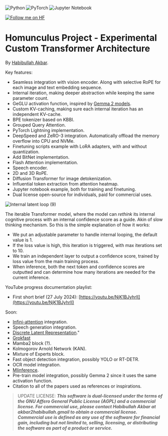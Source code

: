 ![Python](https://img.shields.io/badge/python-3670A0?style=for-the-badge&logo=python&logoColor=ffdd54) 
![PyTorch](https://img.shields.io/badge/PyTorch-%23EE4C2C.svg?style=for-the-badge&logo=PyTorch&logoColor=white)
![Jupyter Notebook](https://img.shields.io/badge/jupyter-%23FA0F00.svg?style=for-the-badge&logo=jupyter&logoColor=white)

[![Follow me on HF](https://huggingface.co/datasets/huggingface/badges/resolve/main/follow-me-on-HF-md.svg)](https://huggingface.co/ChavyvAkvar)

# Homunculus Project - Experimental Custom Transformer Architecture
By [Habibullah Akbar](https://chavyv.vercel.app).

Key features:
- Seamless integration with vision encoder. Along with selective RoPE for each image and text embedding sequence.
- Internal iteration, making deeper abstraction while keeping the same parameter count.
- GeGLU activation function, inspired by [Gemma 2 models](https://blog.google/technology/developers/google-gemma-2/).
- Custom KV-caching, making sure each internal iteration has an independent KV-cache.
- BPE tokenizer based on KBBI.
- Grouped Query Attention.
- PyTorch Lightning implementation.
- DeepSpeed and ZeRO-3 integration. Automatically offload the memory overflow into CPU and NVMe.
- Finetuning scripts example with LoRA adapters, with and without quantization.
- Add BitNet implementation.
- Flash Attention implementation.
- Speech encoder.
- 2D and 3D RoPE.
- Diffusion Transformer for image detokenization.
- Influential token extraction from attention heatmap.
- Jupyter notebook example, both for training and finetuning.
- Dual license open-source for individuals, paid for commercial uses.

![Internal latent loop (9)](https://github.com/user-attachments/assets/fe74e8b8-2f74-4b20-9f36-6f61c6946f2a)

The iterable Transformer model, where the model can *rethink* its internal cognitive process with an internal confidence score as a guide. Akin of slow thinking mechanism.
So this is the simple explanation of how it works:
- We put an adjustable parameter to handle internal looping, the default value is 1.
- If the loss value is high, this iteration is triggered, with max iterations set to 10.
- We train an independent layer to output a confidence score, trained by loss value from the main training process.
- When inference, both the next token and confidence scores are outputted and can determine how many iterations are needed for the current inference.

YouTube progress documentation playlist:
- First short brief (27 July 2024): [https://youtu.be/NjK1BJyhrlI](https://youtu.be/NjK1BJyhrlI)

Soon:
- [Infini-attention](https://arxiv.org/abs/2404.07143) integration.
- Speech generation integration.
- [Discrete Latent Representation](https://arxiv.org/abs/2312.01203)."
- [Grokfast](https://arxiv.org/abs/2405.20233)
- Mamba2 block (?).
- Kolmogorov Arnold Network (KAN).
- Mixture of Experts block.
- Fast object detection integration, possibly YOLO or RT-DETR.
- OCR model integration.
- [MIinference](https://github.com/microsoft/MInference).
- Pre-train model integration, possibly Gemma 2 since it uses the same activation function.
- Citation to all of the papers used as references or inspirations.

> UPDATE LICENSE:
***This software is dual-licensed under the terms of the GNU Affero General Public License (AGPL) and a commercial license. For commercial use, please contact Habibullah Akbar at akbar2habibullah.gmail to obtain a commercial license. Commercial use is defined as any use of the software for financial gain, including but not limited to, selling, licensing, or distributing the software as part of a product or service.***

